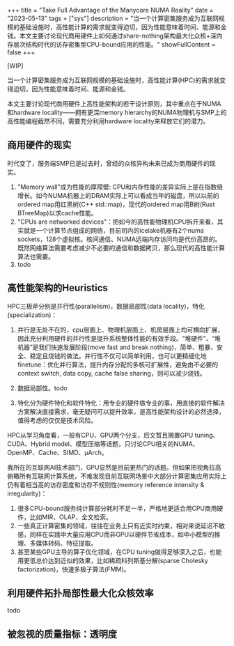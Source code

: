 +++
title = "Take Full Advantage of the Manycore NUMA Reality"
date = "2023-05-13"
tags = ["sys"]
description = "当一个计算密集服务成为互联网规模的基础设施时，高性能计算的需求就变得迫切，因为性能意味着时间、能源和金钱。本文主要讨论现代商用硬件上如何通过share-nothing架构最大化众核+深内存层次结构时代的访存密集型CPU-bound应用的性能。"
showFullContent = false
+++

[WIP]

当一个计算密集服务成为互联网规模的基础设施时，高性能计算(HPC)的需求就变得迫切，因为性能意味着时间、能源和金钱。

本文主要讨论现代商用硬件上高性能架构的若干设计原则，其中重点在于NUMA和hardware locality——拥有更深memory hierarchy的NUMA物理机与SMP上的高性能编程截然不同，需要充分利用hardware locality来释放它们的潜力。

## 商用硬件的现实
时代变了，服务端SMP已是过去时，曾经的众核异构未来已成为商用硬件的现实。

1. "Memory wall"成为性能的厚障壁: CPU和内存性能的差异实际上是在指数级增长。如今NUMA机器上的DRAM实际上可以看成当年的磁盘，所以以前的ordered map用红黑树(C++ std::map)，现代的ordered map用B树(Rust BTreeMap)以求cache性能。
2. "CPUs are networked devices"：把如今的高性能物理机CPU拆开来看，其实就是一个计算节点组成的网络，目前司内的icelake机器有2个numa sockets，128个虚拟核。核间通信、NUMA远端内存访问均是代价高昂的。既然网络算法需要考虑减少不必要的通信和数据拷贝，那么现代的高性能计算算法也需要。
3. todo

## 高性能架构的Heuristics
HPC三板斧分别是并行性(parallelism)，数据局部性(data locality)，特化(specialization)：

1. 并行是无处不在的，cpu层面上、物理机层面上、机房层面上均可横向扩展，因此充分利用硬件的并行性是提升系统整体性能的有效手段。“堆硬件”、“堆机器”是我们快速发展阶段(move fast and break nothing)，简单、粗暴、安全、稳定且烧钱的做法。并行性不仅可以简单利用，也可以更精细化地finetune：优化并行算法，提升内存分配的多核可扩展性，避免由不必要的context switch, data copy, cache false sharing，则可以减少烧钱。

2. 数据局部性。todo

3. 特化分为硬件特化和软件特化：用专业的硬件做专业的事，用直接的软件解决方案解决直接需求，毫无疑问可以提升效率，是高性能架构设计的必然选择，值得考虑的仅仅是技术风险。

HPC从学习角度看，一般有CPU、GPU两个分支，后文暂且搁置GPU tuning、CUDA、Hybrid model、模型压缩等话题，只讨论CPU相关的NUMA、OpenMP、Cache、SIMD、μArch。

我所在的互联网AI技术部门，GPU显然是目前更热门的话题。但如果把视角拉高俯瞰所有互联网计算系统，不难发现目前互联网场景中大部分计算密集应用实际上仍有着相当高的访存密度和访存不规则性(memory reference intensity & irregularity)：

1. 很多CPU-bound服务纯计算部分耗时不足一半，严格地更适合用CPU商用硬件，比如MIR、OLAP、全文检索。
2. 一些真正计算密集的领域，往往在业务上只有近实时约束，相对来说延迟不敏感，同样在实践中大量应用CPU而非GPU以硬件节省成本，如中小模型的推理、多媒体转码、特征提取。
3. 甚至某些GPU主导的算子优化领域，在CPU tuning做得足够深入之后，也能用更低总价达到近似的效果，比如稀疏科列斯基分解(sparse Cholesky factorization)，快速多极子算法(FMM)。

## 利用硬件拓扑局部性最大化众核效率
todo

## 被忽视的质量指标：透明度 

